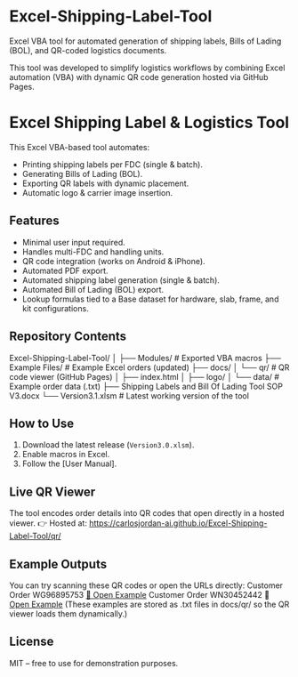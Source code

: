 # Excel-Shipping-Label-Tool
Excel VBA tool for automated generation of shipping labels, Bills of Lading (BOL), and QR-coded logistics documents.

This tool was developed to simplify logistics workflows by combining Excel automation (VBA) with dynamic QR code generation hosted via GitHub Pages.



# Excel Shipping Label & Logistics Tool

This Excel VBA-based tool automates:
- Printing shipping labels per FDC (single & batch).
- Generating Bills of Lading (BOL).
- Exporting QR labels with dynamic placement.
- Automatic logo & carrier image insertion.

## Features
- Minimal user input required.
- Handles multi-FDC and handling units.
- QR code integration (works on Android & iPhone).
- Automated PDF export.
- Automated shipping label generation (single & batch).
- Automated Bill of Lading (BOL) export.
- Lookup formulas tied to a Base dataset for hardware, slab, frame, and kit configurations.

  

## Repository Contents
Excel-Shipping-Label-Tool/
│
├── Modules/                     # Exported VBA macros
├── Example Files/               # Example Excel orders (updated)
├── docs/
│   └── qr/                      # QR code viewer (GitHub Pages)
│       ├── index.html
│       ├── logo/
│       └── data/                # Example order data (.txt)
├── Shipping Labels and Bill Of Lading Tool SOP V3.docx
└── Version3.1.xlsm              # Latest working version of the tool

## How to Use
1. Download the latest release (`Version3.0.xlsm`).
2. Enable macros in Excel.
3. Follow the [User Manual].

## Live QR Viewer
The tool encodes order details into QR codes that open directly in a hosted viewer.
👉 Hosted at:
https://carlosjordan-ai.github.io/Excel-Shipping-Label-Tool/qr/

## Example Outputs
You can try scanning these QR codes or open the URLs directly:
Customer Order WG96895753
[🔗 Open Example](https://carlosjordan-ai.github.io/Excel-Shipping-Label-Tool/qr/?id=WG96895753)
Customer Order WN30452442
🔗 [Open Example](https://carlosjordan-ai.github.io/Excel-Shipping-Label-Tool/qr/?id=WN30452442)
(These examples are stored as .txt files in docs/qr/ so the QR viewer loads them dynamically.)

## License
MIT – free to use for demonstration purposes.
